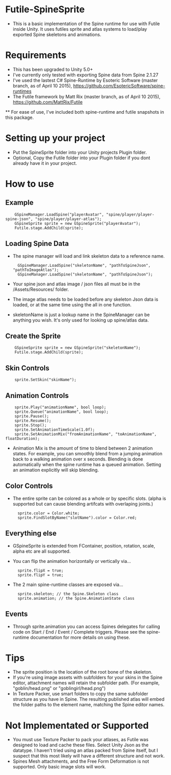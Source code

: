 Futile-SpineSprite
==================

- This is a basic implementation of the Spine runtime for use with Futile inside Unity. It uses futiles sprite and atlas systems to load/play exported Spine skeletons and animations.

Requirements
============
- This has been upgraded to Unity 5.0+
- I've currently only tested with exporting Spine data from Spine 2.1.27
- I've used the lastest C# Spine-Runtime by Esoteric Software (master branch, as of April 10 2015), https://github.com/EsotericSoftware/spine-runtimes
- The Futile framework by Matt Rix (master branch, as of April 10 2015), https://github.com/MattRix/Futile

** For ease of use, I've included both spine-runtime and futile snapshots in this package.


Setting up your project
=======================
- Put the SpineSprite folder into your Unity projects Plugin folder.
- Optional, Copy the Futile folder into your Plugin folder if you dont already have it in your project.
 
How to use
==========

Example
-------
        GSpineManager.LoadSpine("playerAvatar", "spine/player/player-spine-json", "spine/player/player-atlas");
        GSpineSprite sprite = new GSpineSprite("playerAvatar");
        Futile.stage.AddChild(sprite);
        
        
Loading Spine Data
------------------
- The spine manager will load and link skeleton data to a reference name.

        GSpineManager.LoadSpine("skeletonName", "pathToSpineJson", "pathToImageAtlas");
        GSpineManager.LoadSpine("skeletonName", "pathToSpineJson");

- Your spine json and atlas image / json files all must be in the /Assets/Resources/ folder.  
- The image atlas needs to be loaded before any skeleton Json data is loaded, or at the same time using the all in one function.
- skeletonName is just a lookup name in the SpineManager can be anything you wish. It's only used for looking up spine/atlas data.


Create the Sprite
-----------------
        GSpineSprite sprite = new GSpineSprite("skeletonName");
        Futile.stage.AddChild(sprite);

Skin Controls
-------------
        sprite.SetSkin("skinName");

Animation Controls
------------------
        sprite.Play("animationName", bool loop);
        sprite.Queue("animationName", bool loop);
        sprite.Pause();
        sprite.Resume();
        sprite.Stop();
        sprite.SetAnimationTimeScale(1.0f);
        sprite.SetAnimationMix("fromAnimationName", "toAnimationName", floatDuration);

- Animation Mix is the amount of time to blend between 2 animation states. For example, you can smoothly blend from a jumping animation back to a walking animation over x seconds. Blending is done automatically when the spine runtime has a queued animation. Setting an animation explicitly will skip blending.

Color Controls
--------------
- The entire sprite can be colored as a whole or by specific slots. (alpha is supported but can cause blending artifcats with overlaping joints.)

        sprite.color = Color.white;
        sprite.FindSlotByName("slotName").color = Color.red;

Everything else
---------------
- GSpineSprite is extended from FContainer, position, rotation, scale, alpha etc are all supported.

- You can flip the animation horizontally or vertically via...

        sprite.flipX = true;
        sprite.flipY = true;
                

- The 2 main spine-runtime classes are exposed via...

        sprite.skeleton; // the Spine.Skeleton class
        sprite.animation; // the Spine.AnimationState class

Events
------
- Through sprite.animation you can access Spines delegates for calling code on Start / End / Event / Complete triggers. Please see the spine-runtime documentation for more details on using these.

Tips
====
- The sprite position is the location of the root bone of the skeleton.
- If you're using image assets with subfolders for your skins in the Spine editor, attachment names will retain the subfolder path. (For example, "goblin/head.png" or "goblingirl/head.png")
- In Texture Packer, use smart folders to copy the same subfolder structure as you have in Spine. The resulting published atlas will embed the folder paths to the element name, matching the Spine editor names.

Not Implementated or Supported
==============================
- You must use Texture Packer to pack your atlases, as Futile was designed to load and cache these files. Select Unity Json as the datatype. I haven't tried using an atlas packed from Spine itself, but I suspect that this most likely will have a different structure and not work.
- Spines Mesh attachments, and the Free Form Deformation is not supported. Only basic image slots will work.